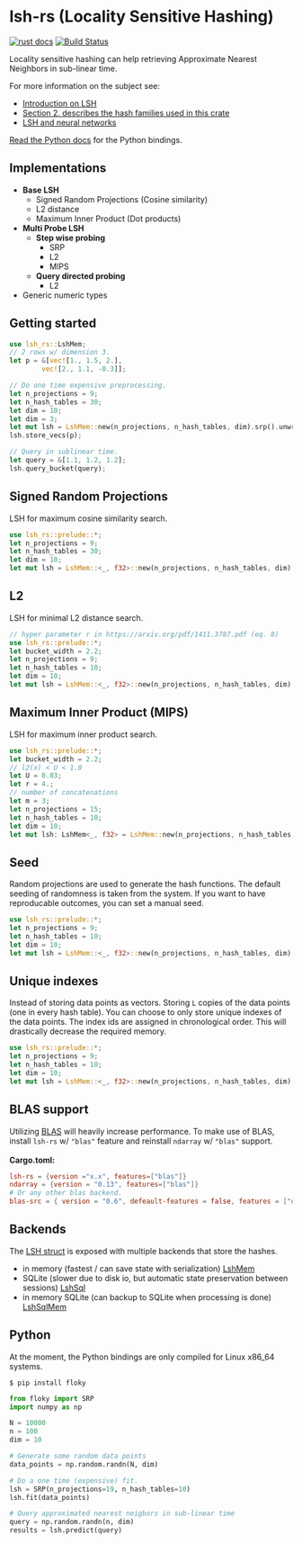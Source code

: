  # lsh-rs (Locality Sensitive Hashing)
[![rust docs](https://docs.rs/lsh-rs/badge.svg)](https://docs.rs/lsh-rs/latest/lsh_rs/)
[![Build Status](https://travis-ci.org/ritchie46/lsh-rs.svg?branch=master)](https://travis-ci.org/ritchie46/lsh-rs)

Locality sensitive hashing can help retrieving Approximate Nearest Neighbors in sub-linear time.

For more information on the subject see:
* [Introduction on LSH](http://people.csail.mit.edu/gregory/annbook/introduction.pdf)
* [Section 2. describes the hash families used in this crate](https://arxiv.org/pdf/1411.3787.pdf)
* [LSH and neural networks](https://www.ritchievink.com/blog/2020/04/07/sparse-neural-networks-and-hash-tables-with-locality-sensitive-hashing/)

[Read the Python docs](https://lsh-rs.readthedocs.io/en/latest/) for the Python bindings.

## Implementations

* **Base LSH**
    - Signed Random Projections (Cosine similarity)
    - L2 distance
    - Maximum Inner Product (Dot products)
* **Multi Probe LSH**
    - **Step wise probing**
        - SRP
        - L2
        - MIPS
    - **Query directed probing**
        - L2
* Generic numeric types

## Getting started

```rust
use lsh_rs::LshMem;
// 2 rows w/ dimension 3.
let p = &[vec![1., 1.5, 2.],
        vec![2., 1.1, -0.3]];

// Do one time expensive preprocessing.
let n_projections = 9;
let n_hash_tables = 30;
let dim = 10;
let dim = 3;
let mut lsh = LshMem::new(n_projections, n_hash_tables, dim).srp().unwrap();
lsh.store_vecs(p);

// Query in sublinear time.
let query = &[1.1, 1.2, 1.2];
lsh.query_bucket(query);
```

## Signed Random Projections
LSH for maximum cosine similarity search.
```rust
use lsh_rs::prelude::*;
let n_projections = 9;
let n_hash_tables = 30;
let dim = 10;
let mut lsh = LshMem::<_, f32>::new(n_projections, n_hash_tables, dim).srp();
```

## L2
LSH for minimal L2 distance search.

```rust
// hyper parameter r in https://arxiv.org/pdf/1411.3787.pdf (eq. 8)
use lsh_rs::prelude::*;
let bucket_width = 2.2;
let n_projections = 9;
let n_hash_tables = 10;
let dim = 10;
let mut lsh = LshMem::<_, f32>::new(n_projections, n_hash_tables, dim).l2(bucket_width).unwrap();
```
## Maximum Inner Product (MIPS)
LSH for maximum inner product search.
```rust
use lsh_rs::prelude::*;
let bucket_width = 2.2;
// l2(x) < U < 1.0
let U = 0.83;
let r = 4.;
// number of concatenations
let m = 3;
let n_projections = 15;
let n_hash_tables = 10;
let dim = 10;
let mut lsh: LshMem<_, f32> = LshMem::new(n_projections, n_hash_tables, dim).mips(r, U, m).unwrap();
```

## Seed
Random projections are used to generate the hash functions. The default seeding of randomness
is taken from the system. If you want to have reproducable outcomes, you can set a manual seed.

```rust
use lsh_rs::prelude::*;
let n_projections = 9;
let n_hash_tables = 10;
let dim = 10;
let mut lsh = LshMem::<_, f32>::new(n_projections, n_hash_tables, dim).seed(12).srp();
```

## Unique indexes
Instead of storing data points as vectors. Storing `L` copies of the data points (one in every
hash table). You can choose to only store unique indexes of the data points. The index ids are
assigned in chronological order. This will drastically decrease the required memory.

```rust
use lsh_rs::prelude::*;
let n_projections = 9;
let n_hash_tables = 10;
let dim = 10;
let mut lsh = LshMem::<_, f32>::new(n_projections, n_hash_tables, dim).seed(12).srp();
```

## BLAS support
Utilizing [BLAS](https://en.wikipedia.org/wiki/Basic_Linear_Algebra_Subprograms) will heavily increase
performance. To make use of BLAS, install `lsh-rs` w/ `"blas"` feature and reinstall `ndarray` w/ `"blas"` support.
 <br>
 <br>
**Cargo.toml:**
```toml
lsh-rs = {version ="x.x", features=["blas"]}
ndarray = {version = "0.13", features=["blas"]}
# Or any other blas backend.
blas-src = { version = "0.6", defeault-features = false, features = ["openblas"]}
```
## Backends
The [LSH struct](struct.LSH.html) is exposed with multiple backends that store the hashes.
* in memory (fastest / can save state with serialization) [LshMem](type.LshMem.html)
* SQLite (slower due to disk io, but automatic state preservation between sessions) [LshSql](type.LshSql.html)
* in memory SQLite (can backup to SQLite when processing is done) [LshSqlMem](type.LshSqlMem.html)

## Python
At the moment, the Python bindings are only compiled for Linux x86_64 systems.

`$ pip install floky`

```python
from floky import SRP
import numpy as np

N = 10000
n = 100
dim = 10

# Generate some random data points
data_points = np.random.randn(N, dim)

# Do a one time (expensive) fit.
lsh = SRP(n_projections=19, n_hash_tables=10)
lsh.fit(data_points)

# Query approximated nearest neigbors in sub-linear time
query = np.random.randn(n, dim)
results = lsh.predict(query)
```
